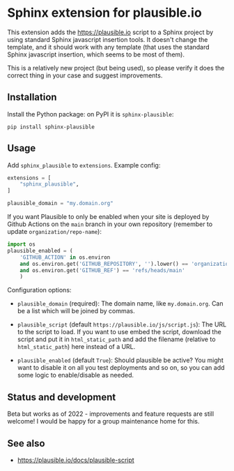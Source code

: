# Sphinx extension for plausible.io

This extension adds the <https://plausible.io> script to a Sphinx
project by using standard Sphinx javascript insertion tools.  It
doesn't change the template, and it should work with any template
(that uses the standard Sphinx javascript insertion, which seems to be
most of them).

This is a relatively new project (but being used), so please verify it
does the correct thing in your case and suggest improvements.



## Installation

Install the Python package: on PyPI it is `sphinx-plausible`:

```
pip install sphinx-plausible
```



## Usage

Add `sphinx_plausible` to `extensions`.  Example config:

```python
extensions = [
    "sphinx_plausible",
]

plausible_domain = "my.domain.org"
```

If you want Plausible to only be enabled when your site is deployed by
Github Actions on the `main` branch in your own repository (remember
to update `organization/repo-name`):

```python
import os
plausible_enabled = (
    'GITHUB_ACTION' in os.environ
    and os.environ.get('GITHUB_REPOSITORY', '').lower() == 'organization-name/repo-name'
    and os.environ.get('GITHUB_REF') == 'refs/heads/main'
    )
```

Configuration options:

* `plausible_domain` (required): The domain name, like
  `my.domain.org`.  Can be a list which will be joined by commas.

* `plausible_script` (default `https://plausible.io/js/script.js`):
  The URL to the script to load.  If you want to use embed the script,
  download the script and put it in `html_static_path` and add the
  filename (relative to `html_static_path`) here instead of a URL.

* `plausible_enabled` (default `True`): Should plausible be active?
  You might want to disable it on all you test deployments and so on,
  so you can add some logic to enable/disable as needed.



## Status and development

Beta but works as of 2022 - improvements and feature requests are
still welcome!  I would be happy for a group maintenance home for
this.



## See also

* https://plausible.io/docs/plausible-script
